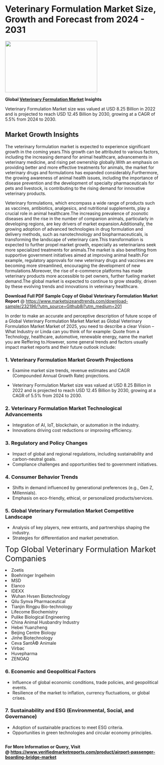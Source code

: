<H1>Veterinary Formulation Market Size, Growth and Forecast from 2024 - 2031</H1><img class="aligncenter size-medium wp-image-584254" src="https://thirdeyenews.in/wp-content/uploads/2024/09/Global-Market-Research-300x168.jpeg" alt="" width="300" height="168" /><p><strong>Global&nbsp;<a href="https://www.marketsizeandtrends.com/download-sample/232196/?utm_source=Github8j?utm_medium=201">Veterinary Formulation Market</a> Insights</strong></p><p>Veterinary Formulation Market size was valued at USD 8.25 Billion in 2022 and is projected to reach USD 12.45 Billion by 2030, growing at a CAGR of 5.5% from 2024 to 2030.</p><p><h2>Market Growth Insights</h2> <p>The veterinary formulation market is expected to experience significant growth in the coming years.This growth can be attributed to various factors, including the increasing demand for animal healthcare, advancements in veterinary medicine, and rising pet ownership globally.With an emphasis on providing better and more effective treatments for animals, the market for veterinary drugs and formulations has expanded considerably.Furthermore, the growing awareness of animal health issues, including the importance of disease prevention and the development of specialty pharmaceuticals for pets and livestock, is contributing to the rising demand for innovative veterinary products.</p> <p>Veterinary formulations, which encompass a wide range of products such as vaccines, antibiotics, analgesics, and nutritional supplements, play a crucial role in animal healthcare.The increasing prevalence of zoonotic diseases and the rise in the number of companion animals, particularly in developing regions, are key drivers of market expansion.Additionally, the growing adoption of advanced technologies in drug formulation and delivery methods, such as nanotechnology and biopharmaceuticals, is transforming the landscape of veterinary care.This transformation is expected to further propel market growth, especially as veterinarians seek more specialized treatments for animals.The market is also benefiting from supportive government initiatives aimed at improving animal health.For example, regulatory approvals for new veterinary drugs and vaccines are becoming more streamlined, encouraging the development of new formulations.Moreover, the rise of e-commerce platforms has made veterinary products more accessible to pet owners, further fueling market demand.The global market is expected to continue to grow steadily, driven by these evolving trends and innovations in veterinary healthcare.</p> <p><span class=""><strong>Download Full PDF Sample Copy of Global Veterinary Formulation Market Report</strong> @ <a href="https://www.marketsizeandtrends.com/download-sample/232196/?utm_source=Github8j?utm_medium=201" target="_blank">https://www.marketsizeandtrends.com/download-sample/232196/?utm_source=Github8j?utm_medium=201</a></span></p><p>In order to make an accurate and perceptive description of future scope of a Global&nbsp;Veterinary Formulation Market Market as Global&nbsp;Veterinary Formulation Market Market of 2025, you need to describe a clear Vision &ndash; What Industry or Linda can you think of for example: Quote from a Technology, healthcare, automotive, renewable energy, name the market you are Reffering to.However, some general trends and factors usually impact market reports and their future outlook include:</p><h3>1.&nbsp;<strong>Veterinary Formulation Market Growth Projections</strong></h3><ul><li>Examine market size trends, revenue estimates and CAGR (Compounded Annual Growth Rate) projections.</li><li><p>Veterinary Formulation Market size was valued at USD 8.25 Billion in 2022 and is projected to reach USD 12.45 Billion by 2030, growing at a CAGR of 5.5% from 2024 to 2030.</p></li></ul><h3>2.&nbsp;<strong>Veterinary Formulation Market Technological Advancements</strong></h3><ul><li>Integration of AI, IoT, blockchain, or automation in the industry.</li><li>Innovations driving cost reductions or improving efficiency.</li></ul><h3>3.&nbsp;<strong>Regulatory and Policy Changes</strong></h3><ul><li>Impact of global and regional regulations, including sustainability and carbon-neutral goals.</li><li>Compliance challenges and opportunities tied to government initiatives.</li></ul><h3>4.&nbsp;<strong>Consumer Behavior Trends</strong></h3><ul><li>Shifts in demand influenced by generational preferences (e.g., Gen Z, Millennials).</li><li>Emphasis on eco-friendly, ethical, or personalized products/services.</li></ul><h3>5.&nbsp;<strong>Global Veterinary Formulation Market Competitive Landscape</strong></h3><ul><li>Analysis of key players, new entrants, and partnerships shaping the industry.</li><li>Strategies for differentiation and market penetration.</li></ul><p data-pm-slice="1 1 []"><span style="color: inherit; font-family: inherit; font-size: 25px;">Top Global Veterinary Formulation Market Companies</span></p><div class="" data-test-id=""><p><li>Zoetis</li><li> Boehringer Ingelheim</li><li> MSD</li><li> Elanco</li><li> IDEXX</li><li> Wuhan Hvsen Biotechnology</li><li> Qilu Synva Pharmaceutical</li><li> Tianjin Ringpu Bio-technology</li><li> Lifecome Biochemistry</li><li> Pulike Biological Engineering</li><li> China Animal Husbandry Industry</li><li> Hebei Yuanzheng</li><li> Beijing Centre Biology</li><li> Jinhe Biotechnology</li><li> Ceva SantÃ© Animale</li><li> Virbac</li><li> Huvepharma</li><li> ZENOAQ</li></p></div><h3>6.&nbsp;<strong>Economic and Geopolitical Factors</strong></h3><ul><li>Influence of global economic conditions, trade policies, and geopolitical events.</li><li>Resilience of the market to inflation, currency fluctuations, or global crises.</li></ul><h3>7.&nbsp;<strong>Sustainability and ESG (Environmental, Social, and Governance)</strong></h3><ul><li>Adoption of sustainable practices to meet ESG criteria.</li><li>Opportunities in green technologies and circular economy principles.</li></ul><h2><strong style="font-size: 14px;">For More Information or Query, Visit @&nbsp;</strong><a style="background-color: #ffffff; font-size: 14px;" href="https://www.marketsizeandtrends.com/report/veterinary-formulation-market/" target="_blank">https://www.verifiedmarketreports.com/product/airport-passenger-boarding-bridge-market</a></h2>